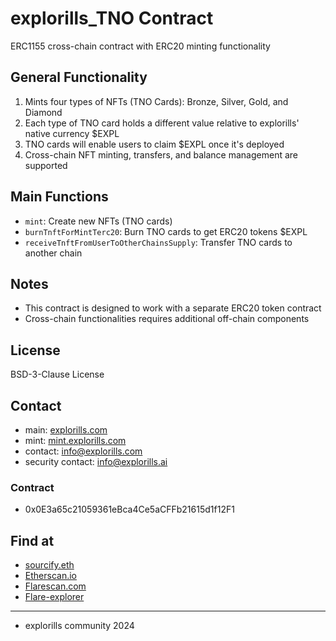 # explorills_TNO Contract

ERC1155 cross-chain contract with ERC20 minting functionality

## General Functionality

1. Mints four types of NFTs (TNO Cards): Bronze, Silver, Gold, and Diamond
2. Each type of TNO card holds a different value relative to explorills' native currency $EXPL
3. TNO cards will enable users to claim $EXPL once it's deployed
4. Cross-chain NFT minting, transfers, and balance management are supported

## Main Functions

- `mint`: Create new NFTs (TNO cards)
- `burnTnftForMintTerc20`: Burn TNO cards to get ERC20 tokens $EXPL
- `receiveTnftFromUserToOtherChainsSupply`: Transfer TNO cards to another chain

## Notes

- This contract is designed to work with a separate ERC20 token contract
- Cross-chain functionalities requires additional off-chain components

## License

BSD-3-Clause License

## Contact

- main: [explorills.com](https://explorills.com)
- mint: [mint.explorills.com](https://mint.explorills.com)
- contact: info@explorills.com
- security contact: info@explorills.ai

### Contract
- 0x0E3a65c21059361eBca4Ce5aCFFb21615d1f12F1
  
## Find at

- [sourcify.eth](https://sourcify.dev/#/lookup/0xa255Ea1Ce9D42Ff1AE8D573D1765C49335631059)
- [Etherscan.io](https://etherscan.io/address/0xa255Ea1Ce9D42Ff1AE8D573D1765C49335631059#code)
- [Flarescan.com](https://flarescan.com/address/0xa255Ea1Ce9D42Ff1AE8D573D1765C49335631059/contract/14/code?chainid=14)
- [Flare-explorer](https://flare-explorer.flare.network/address/0xa255Ea1Ce9D42Ff1AE8D573D1765C49335631059?tab=contract#address-tabs)

---

- explorills community 2024
